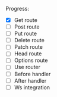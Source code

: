 Progress:

- [x] Get route
- [ ] Post route
- [ ] Put route
- [ ] Delete route
- [ ] Patch route
- [ ] Head route
- [ ] Options route
- [ ] Use router
- [ ] Before handler
- [ ] After handler
- [ ] Ws integration
